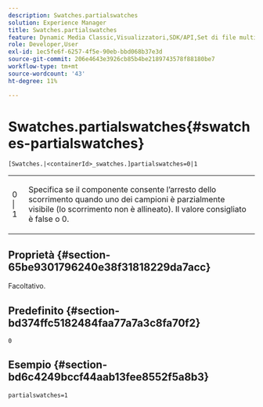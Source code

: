 ```yaml
---
description: Swatches.partialswatches
solution: Experience Manager
title: Swatches.partialswatches
feature: Dynamic Media Classic,Visualizzatori,SDK/API,Set di file multimediali diversi
role: Developer,User
exl-id: 1ec5fe6f-6257-4f5e-90eb-bbd068b37e3d
source-git-commit: 206e4643e3926cb85b4be2189743578f88180be7
workflow-type: tm+mt
source-wordcount: '43'
ht-degree: 11%

---
```


# Swatches.partialswatches{#swatches-partialswatches}

`[Swatches.|<containerId>_swatches.]partialswatches=0|1`

<table id="table_4B8CEC134277403A840A050BD8C8CE2B"> 
 <tbody> 
  <tr> 
   <td> <p> <span class="codeph"> 0 | 1</span> </p> </td> 
   <td> <p> Specifica se il componente consente l’arresto dello scorrimento quando uno dei campioni è parzialmente visibile (lo scorrimento non è allineato). Il valore consigliato è <span class="codeph"> false</span> o <span class="codeph"> 0</span>. </p> </td> 
  </tr> 
 </tbody> 
</table>

## Proprietà {#section-65be9301796240e38f31818229da7acc}

Facoltativo.

## Predefinito {#section-bd374ffc5182484faa77a7a3c8fa70f2}

`0`

## Esempio {#section-bd6c4249bccf44aab13fee8552f5a8b3}

`partialswatches=1`

